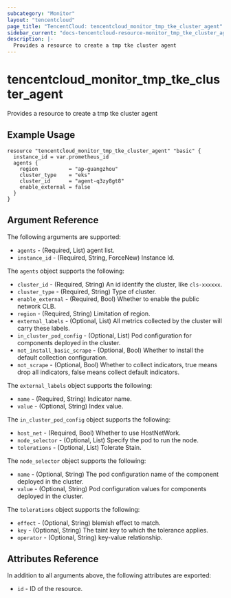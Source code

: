 ```yaml
---
subcategory: "Monitor"
layout: "tencentcloud"
page_title: "TencentCloud: tencentcloud_monitor_tmp_tke_cluster_agent"
sidebar_current: "docs-tencentcloud-resource-monitor_tmp_tke_cluster_agent"
description: |-
  Provides a resource to create a tmp tke cluster agent
---
```


# tencentcloud_monitor_tmp_tke_cluster_agent

Provides a resource to create a tmp tke cluster agent

## Example Usage

```hcl
resource "tencentcloud_monitor_tmp_tke_cluster_agent" "basic" {
  instance_id = var.prometheus_id
  agents {
    region          = "ap-guangzhou"
    cluster_type    = "eks"
    cluster_id      = "agent-q3zy8gt8"
    enable_external = false
  }
}
```

## Argument Reference

The following arguments are supported:

* `agents` - (Required, List) agent list.
* `instance_id` - (Required, String, ForceNew) Instance Id.

The `agents` object supports the following:

* `cluster_id` - (Required, String) An id identify the cluster, like `cls-xxxxxx`.
* `cluster_type` - (Required, String) Type of cluster.
* `enable_external` - (Required, Bool) Whether to enable the public network CLB.
* `region` - (Required, String) Limitation of region.
* `external_labels` - (Optional, List) All metrics collected by the cluster will carry these labels.
* `in_cluster_pod_config` - (Optional, List) Pod configuration for components deployed in the cluster.
* `not_install_basic_scrape` - (Optional, Bool) Whether to install the default collection configuration.
* `not_scrape` - (Optional, Bool) Whether to collect indicators, true means drop all indicators, false means collect default indicators.

The `external_labels` object supports the following:

* `name` - (Required, String) Indicator name.
* `value` - (Optional, String) Index value.

The `in_cluster_pod_config` object supports the following:

* `host_net` - (Required, Bool) Whether to use HostNetWork.
* `node_selector` - (Optional, List) Specify the pod to run the node.
* `tolerations` - (Optional, List) Tolerate Stain.

The `node_selector` object supports the following:

* `name` - (Optional, String) The pod configuration name of the component deployed in the cluster.
* `value` - (Optional, String) Pod configuration values for components deployed in the cluster.

The `tolerations` object supports the following:

* `effect` - (Optional, String) blemish effect to match.
* `key` - (Optional, String) The taint key to which the tolerance applies.
* `operator` - (Optional, String) key-value relationship.

## Attributes Reference

In addition to all arguments above, the following attributes are exported:

* `id` - ID of the resource.



